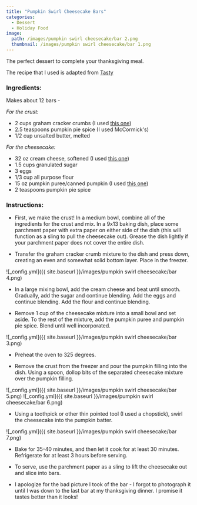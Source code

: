 ```yaml
---
title: "Pumpkin Swirl Cheesecake Bars"
categories:
  - Dessert
  - Holiday Food
image:
  path: /images/pumpkin swirl cheesecake/bar 2.png
  thumbnail: /images/pumpkin swirl cheesecake/bar 1.png
---
```


The perfect dessert to complete your thanksgiving meal.

The recipe that I used is adapted from [Tasty](https://tasty.co/recipe/pumpkin-cheesecake-swirl-bars)

### Ingredients:

Makes about 12 bars - 

_For the crust:_

* 2 cups graham cracker crumbs (I used [this one](https://www.kroger.com/p/keebler-graham-cracker-crumbs/0007891328002))
* 2.5 teaspoons pumpkin pie spice (I used McCormick's)
* 1/2 cup unsalted butter, melted

_For the cheesecake:_

* 32 oz cream cheese, softened (I used [this one](https://www.kroger.com/p/philadelphia-original-cream-cheese/0002100004024))
* 1.5 cups granulated sugar
* 3 eggs
* 1/3 cup all purpose flour
* 15 oz pumpkin puree/canned pumpkin (I used [this one](https://www.kroger.com/p/simple-truth-organic-solid-packed-100-pure-pumpkin/0001111089980))
* 2 teaspoons pumpkin pie spice


### Instructions:

* First, we make the crust! In a medium bowl, combine all of the ingredients for the crust and mix. In a 9x13 baking dish, place some parchment paper with extra paper on either side of the dish (this will function as a sling to pull the cheesecake out). Grease the dish lightly if your parchment paper does not cover the entire dish.

* Transfer the graham cracker crumb mixture to the dish and press down, creating an even and somewhat solid bottom layer. Place in the freezer.

![_config.yml]({{ site.baseurl }}/images/pumpkin swirl cheesecake/bar 4.png)

* In a large mixing bowl, add the cream cheese and beat until smooth. Gradually, add the sugar and continue blending. Add the eggs and continue blending. Add the flour and continue blending. 

* Remove 1 cup of the cheesecake mixture into a small bowl and set aside. To the rest of the mixture, add the pumpkin puree and pumpkin pie spice. Blend until well incorporated.

![_config.yml]({{ site.baseurl }}/images/pumpkin swirl cheesecake/bar 3.png)

* Preheat the oven to 325 degrees.

* Remove the crust from the freezer and pour the pumpkin filling into the dish. Using a spoon, dollop bits of the separated cheesecake mixture over the pumpkin filling.

![_config.yml]({{ site.baseurl }}/images/pumpkin swirl cheesecake/bar 5.png)
![_config.yml]({{ site.baseurl }}/images/pumpkin swirl cheesecake/bar 6.png)

* Using a toothpick or other thin pointed tool (I used a chopstick), swirl the cheesecake into the pumpkin batter.

![_config.yml]({{ site.baseurl }}/images/pumpkin swirl cheesecake/bar 7.png)

* Bake for 35-40 minutes, and then let it cook for at least 30 minutes. Refrigerate for at least 3 hours before serving.

* To serve, use the parchment paper as a sling to lift the cheesecake out and slice into bars. 

* I apologize for the bad picture I took of the bar - I forgot to photograph it until I was down to the last bar at my thanksgiving dinner. I promise it tastes better than it looks!
